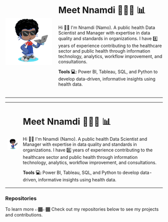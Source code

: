 <div style="display: flex; align-items: center; margin-bottom: 20px;">
  <img src="https://github.com/nusifoh/Namo/blob/main/octocat-1737582204819.png" alt="Custom Octocat" width="150" style="margin-right: 20px;">
  <div>
    <h1>Meet Nnamdi 👨🏽‍🏫 📊</h1>
    <p>
      Hi 👋🏽 I'm Nnamdi (Namo). A public health Data Scientist and Manager with expertise in data quality and standards in organizations. 
      I have 8️⃣ years of experience contributing to the healthcare sector and public health through information technology, analytics, workflow improvement, and consultations.
    </p>
    <p><strong>Tools 💻:</strong> Power BI, Tableau, SQL, and Python to develop data-driven, informative insights using health data.</p>
  </div>
</div>

---
<table>
  <tr>
    <td>
      <img src="https://github.com/nusifoh/Namo/blob/main/octocat-1737582204819.png" alt="Custom Octocat" width="200">
    </td>
    <td>
      <h1>Meet Nnamdi 👨🏽‍🏫 📊</h1>
      <p>
        Hi 👋🏽 I'm Nnamdi (Namo). A public health Data Scientist and Manager with expertise in data quality and standards in organizations.
        I have 8️⃣ years of experience contributing to the healthcare sector and public health through information technology, analytics, workflow improvement, and consultations.
      </p>
      <p><strong>Tools 💻:</strong> Power BI, Tableau, SQL, and Python to develop data-driven, informative insights using health data.</p>
    </td>
  </tr>
</table>


### Repositories
To learn more 👉🏾👉🏾 Check out my repositories below to see my projects and contributions.
